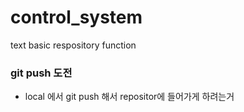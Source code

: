 # control_system
text basic respository function

### git push 도전
* local 에서 git push 해서 repositor에 들어가게 하려는거
